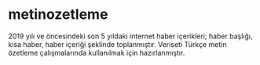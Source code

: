 # metinozetleme

2019 yılı ve öncesindeki son 5 yıldaki internet haber içerikleri; haber başlığı, kısa haber, haber içeriği şeklinde toplanmıştır. 
Veriseti Türkçe metin özetleme çalışmalarında kullanılmak için hazırlanmıştır.
